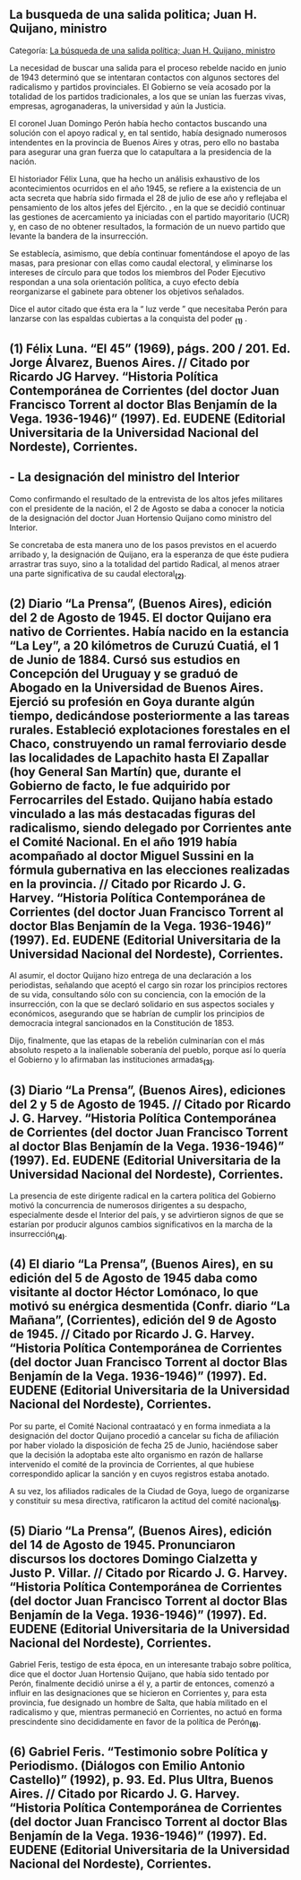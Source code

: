 ## La busqueda de una salida politica; Juan H. Quijano, ministro

Categoría: [La búsqueda de una salida política; Juan H. Quijano, ministro](http://descubrircorrientes.com.ar/2012/index.php/4164-corrientes-en-la-familia-argentina-1870-a-la-actualidad/de-pedro-numa-soto-a-blas-benjamin-de-la-vega-1932-1947/el-segundo-interinato-de-laureano-orencio-anaya/la-busqueda-de-una-salida-politica-juan-h-quijano-ministro)

La necesidad de buscar una salida para el proceso rebelde nacido en junio de 1943 determinó que se intentaran contactos con algunos sectores del radicalismo y partidos provinciales. El Gobierno se veía acosado por la totalidad de los partidos tradicionales, a los que se unían las fuerzas vivas, empresas, agroganaderas, la universidad y aún la Justicia.

El coronel Juan Domingo Perón había hecho contactos buscando una solución con el apoyo radical y, en tal sentido, había designado numerosos intendentes en la provincia de Buenos Aires y otras, pero ello no bastaba para asegurar una gran fuerza que lo catapultara a la presidencia de la nación.

El historiador Félix Luna, que ha hecho un análisis exhaustivo de los acontecimientos ocurridos en el año 1945, se refiere a la existencia de un acta secreta que habría sido firmada el 28 de julio de ese año y reflejaba el pensamiento de los altos jefes del Ejército. , en la que se decidió continuar las gestiones de acercamiento ya iniciadas con el partido mayoritario (UCR) y, en caso de no obtener resultados, la formación de un nuevo partido que levante la bandera de la insurrección.

Se establecía, asimismo, que debía continuar fomentándose el apoyo de las masas, para presionar con ellas como caudal electoral, y eliminarse los intereses de círculo para que todos los miembros del Poder Ejecutivo respondan a una sola orientación política, a cuyo efecto debía reorganizarse el gabinete para obtener los objetivos señalados.

Dice el autor citado que ésta era la “ luz verde ” que necesitaba Perón para lanzarse con las espaldas cubiertas a la conquista del poder <sub><strong><span><span>(1)</span></span></strong></sub> .

## **(1)** Félix Luna. “El 45” (1969), págs. 200 / 201. Ed. Jorge Álvarez, Buenos Aires. // Citado por Ricardo JG Harvey. “Historia Política Contemporánea de Corrientes (del doctor Juan Francisco Torrent al doctor Blas Benjamín de la Vega. 1936-1946)” (1997). Ed. EUDENE (Editorial Universitaria de la Universidad Nacional del Nordeste), Corrientes.

## **\- La designación del ministro del Interior**

Como confirmando el resultado de la entrevista de los altos jefes militares con el presidente de la nación, el 2 de Agosto se daba a conocer la noticia de la designación del doctor Juan Hortensio Quijano como ministro del Interior.

Se concretaba de esta manera uno de los pasos previstos en el acuerdo arribado y, la designación de Quijano, era la esperanza de que éste pudiera arrastrar tras suyo, sino a la totalidad del partido Radical, al menos atraer una parte significativa de su caudal electoral<sub><strong>(2)</strong></sub>.

## **(2)** Diario “La Prensa”, (Buenos Aires), edición del 2 de Agosto de 1945. El doctor Quijano era nativo de Corrientes. Había nacido en la estancia “La Ley”, a 20 kilómetros de Curuzú Cuatiá, el 1 de Junio de 1884. Cursó sus estudios en Concepción del Uruguay y se graduó de Abogado en la Universidad de Buenos Aires. Ejerció su profesión en Goya durante algún tiempo, dedicándose posteriormente a las tareas rurales. Estableció explotaciones forestales en el Chaco, construyendo un ramal ferroviario desde las localidades de Lapachito hasta El Zapallar (hoy General San Martín) que, durante el Gobierno de facto, le fue adquirido por Ferrocarriles del Estado. Quijano había estado vinculado a las más destacadas figuras del radicalismo, siendo delegado por Corrientes ante el Comité Nacional. En el año 1919 había acompañado al doctor Miguel Sussini en la fórmula gubernativa en las elecciones realizadas en la provincia. // Citado por Ricardo J. G. Harvey. “Historia Política Contemporánea de Corrientes (del doctor Juan Francisco Torrent al doctor Blas Benjamín de la Vega. 1936-1946)” (1997). Ed. EUDENE (Editorial Universitaria de la Universidad Nacional del Nordeste), Corrientes.

Al asumir, el doctor Quijano hizo entrega de una declaración a los periodistas, señalando que aceptó el cargo sin rozar los principios rectores de su vida, consultando sólo con su conciencia, con la emoción de la insurrección, con la que se declaró solidario en sus aspectos sociales y económicos, asegurando que se habrían de cumplir los principios de democracia integral sancionados en la Constitución de 1853.

Dijo, finalmente, que las etapas de la rebelión culminarían con el más absoluto respeto a la inalienable soberanía del pueblo, porque así lo quería el Gobierno y lo afirmaban las instituciones armadas<sub><strong>(3)</strong></sub>.

## **(3)** Diario “La Prensa”, (Buenos Aires), ediciones del 2 y 5 de Agosto de 1945. // Citado por Ricardo J. G. Harvey. “Historia Política Contemporánea de Corrientes (del doctor Juan Francisco Torrent al doctor Blas Benjamín de la Vega. 1936-1946)” (1997). Ed. EUDENE (Editorial Universitaria de la Universidad Nacional del Nordeste), Corrientes.

La presencia de este dirigente radical en la cartera política del Gobierno motivó la concurrencia de numerosos dirigentes a su despacho, especialmente desde el Interior del país, y se advirtieron signos de que se estarían por producir algunos cambios significativos en la marcha de la insurrección<sub><strong>(4)</strong></sub>.

## **(4)** El diario “La Prensa”, (Buenos Aires), en su edición del 5 de Agosto de 1945 daba como visitante al doctor Héctor Lomónaco, lo que motivó su enérgica desmentida (Confr. diario “La Mañana”, (Corrientes), edición del 9 de Agosto de 1945. // Citado por Ricardo J. G. Harvey. “Historia Política Contemporánea de Corrientes (del doctor Juan Francisco Torrent al doctor Blas Benjamín de la Vega. 1936-1946)” (1997). Ed. EUDENE (Editorial Universitaria de la Universidad Nacional del Nordeste), Corrientes.

Por su parte, el Comité Nacional contraatacó y en forma inmediata a la designación del doctor Quijano procedió a cancelar su ficha de afiliación por haber violado la disposición de fecha 25 de Junio, haciéndose saber que la decisión la adoptaba este alto organismo en razón de hallarse intervenido el comité de la provincia de Corrientes, al que hubiese correspondido aplicar la sanción y en cuyos registros estaba anotado.

A su vez, los afiliados radicales de la Ciudad de Goya, luego de organizarse y constituir su mesa directiva, ratificaron la actitud del comité nacional<sub><strong>(5)</strong></sub>.

## **(5)** Diario “La Prensa”, (Buenos Aires), edición del 14 de Agosto de 1945. Pronunciaron discursos los doctores Domingo Cialzetta y Justo P. Villar. // Citado por Ricardo J. G. Harvey. “Historia Política Contemporánea de Corrientes (del doctor Juan Francisco Torrent al doctor Blas Benjamín de la Vega. 1936-1946)” (1997). Ed. EUDENE (Editorial Universitaria de la Universidad Nacional del Nordeste), Corrientes.

Gabriel Feris, testigo de esta época, en un interesante trabajo sobre política, dice que el doctor Juan Hortensio Quijano, que había sido tentado por Perón, finalmente decidió unirse a él y, a partir de entonces, comenzó a influir en las designaciones que se hicieron en Corrientes y, para esta provincia, fue designado un hombre de Salta, que había militado en el radicalismo y que, mientras permaneció en Corrientes, no actuó en forma prescindente sino decididamente en favor de la política de Perón<sub><strong>(6)</strong></sub>.

## **(6)** Gabriel Feris. “Testimonio sobre Política y Periodismo. (Diálogos con Emilio Antonio Castello)” (1992), p. 93. Ed. Plus Ultra, Buenos Aires. // Citado por Ricardo J. G. Harvey. “Historia Política Contemporánea de Corrientes (del doctor Juan Francisco Torrent al doctor Blas Benjamín de la Vega. 1936-1946)” (1997). Ed. EUDENE (Editorial Universitaria de la Universidad Nacional del Nordeste), Corrientes.